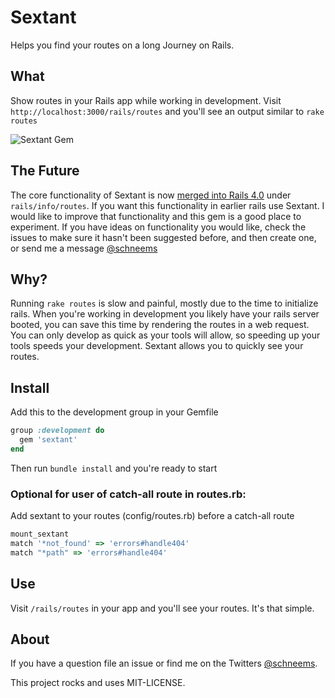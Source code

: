# Sextant

Helps you find your routes on a long Journey on Rails.

## What

Show routes in your Rails app while working in development. Visit `http://localhost:3000/rails/routes` and you'll see an output similar to `rake routes`

![Sextant Gem](http://media.tumblr.com/tumblr_m42lwz86aB1qevexf.png)


## The Future

The core functionality of Sextant is now [merged into Rails 4.0](https://github.com/rails/rails/commit/8186754097e0cc54a8853f2a5c0d2b3fbf4ae059) under `rails/info/routes`. If you want this functionality in earlier rails use Sextant. I would like to improve that functionality and this gem is a good place to experiment. If you have ideas on functionality you would like, check the issues to make sure it hasn't been suggested before, and then create one, or send me a message [@schneems](http://twitter.com/schneems)

## Why?

Running `rake routes` is slow and painful, mostly due to the time to initialize rails. When you're working in development you likely have your rails server booted, you can save this time by rendering the routes in a web request. You can only develop as quick as your tools will allow, so speeding up your tools speeds your development. Sextant allows you to quickly see your routes.


## Install

Add this to the development group in your Gemfile

```ruby
group :development do
  gem 'sextant'
end
```

Then run `bundle install` and you're ready to start

### Optional for user of catch-all route in routes.rb:

Add sextant to your routes (config/routes.rb) before a catch-all route

```ruby
mount_sextant
match '*not_found' => 'errors#handle404'
match "*path" => 'errors#handle404'
```

## Use

Visit `/rails/routes` in your app and you'll see your routes. It's that simple.


## About

If you have a question file an issue or find me on the Twitters [@schneems](http://twitter.com/schneems).

This project rocks and uses MIT-LICENSE.